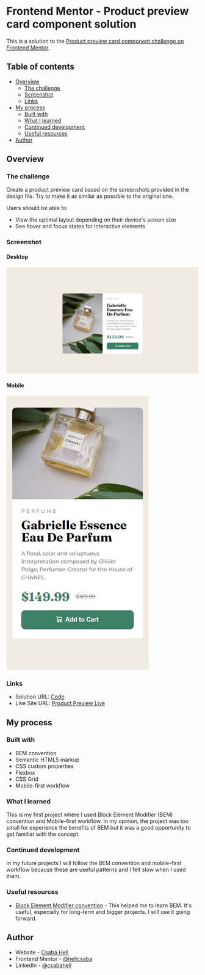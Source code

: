 # Frontend Mentor - Product preview card component solution

This is a solution to the [Product preview card component challenge on Frontend Mentor](https://www.frontendmentor.io/challenges/product-preview-card-component-GO7UmttRfa).

## Table of contents

- [Overview](#overview)
  - [The challenge](#the-challenge)
  - [Screenshot](#screenshot)
  - [Links](#links)
- [My process](#my-process)
  - [Built with](#built-with)
  - [What I learned](#what-i-learned)
  - [Continued development](#continued-development)
  - [Useful resources](#useful-resources)
- [Author](#author)

## Overview

### The challenge

Create a product preview card based on the screenshots provided in the design file. Try to make it as similar as possible to the original one.

Users should be able to:

- View the optimal layout depending on their device's screen size
- See hover and focus states for interactive elements

### Screenshot

#### Desktop

![](./desktop-design.jpg)

#### Mobile

![](./mobile-design.jpg)

### Links

- Solution URL: [Code](https://github.com/hellcsaba/product-preview-card)
- Live Site URL: [Product Preview Live](https://hellcsaba.github.io/product-preview-card/)

## My process

### Built with

- BEM convention
- Semantic HTML5 markup
- CSS custom properties
- Flexbox
- CSS Grid
- Mobile-first workflow

### What I learned

This is my first project where I used Block Element Modifier (BEM) convention and Mobile-first workflow. In my opinion, the project was too small for experience the benefits of BEM but it was a good opportunity to get familiar with the concept.

### Continued development

In my future projects I will follow the BEM convention and mobile-first workflow because these are useful patterns and I felt slow when I used them.

### Useful resources

- [Block Element Modifier convention](https://getbem.com/introduction/) - This helped me to learn BEM. It's useful, especially for long-term and bigger projects. I will use it going forward.

## Author

- Website - [Csaba Hell](https://github.com/hellcsaba)
- Frontend Mentor - [@hellcsaba](https://www.frontendmentor.io/profile/hellcsaba)
- LinkedIn - [@csabahell](https://www.linkedin.com/in/csabahell/)
